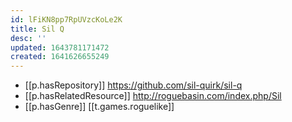 ```yaml
---
id: lFiKN8pp7RpUVzcKoLe2K
title: Sil Q
desc: ''
updated: 1643781171472
created: 1641626655249
---
```



- [[p.hasRepository]] https://github.com/sil-quirk/sil-q
- [[p.hasRelatedResource]] http://roguebasin.com/index.php/Sil  
- [[p.hasGenre]] [[t.games.roguelike]]
